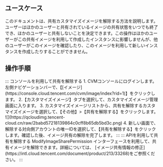 ## ユースケース
このドキュメントは、共有カスタマイズイメージを解除する方法を説明します。ユーザーはほかのユーザーと共有されているイメージの共有状態をいつでも終了でき、ほかのユーザーと共有しないことを決定できます。この操作はほかのユーザーがこの共有イメージを利用して作成したインスタンスに影響しませんが、他のユーザーがこのイメージを確認したり、このイメージを利用して新しいインスタンスを作成したりすることができません。

## 操作手順
<dx-tabs>
::: コンソールを利用して共有を解除する
 1. CVMコンソールにログインします。左側ナビゲーションバーで、【[イメージ](https://console.cloud.tencent.com/cvm/image/index?rid=1)】をクリックします。
 2.【カスタマイズイメージ】タブを選択して、カスタマイズイメージ管理画面に入ります。
 3. カスタマイズイメージリストから、共有を解除するカスタマイズイメージを選択して、【その他】>【共有を解除する】をクリックします。
  ![](https://qcloudimg.tencent-cloud.cn/raw/2babd57218139864c0cff8b65db5bd3c.png)
 4. 新しい画面で、解除する対向側アカウントの唯一IDを選択して、【共有を解除する】をクリックします。確認した後、イメージ共有の解除を完了します。
:::
:::  APIを利用して共有を解除する
ModifyImageSharePermission インターフェースを利用して、共有イメージを解除できます。詳細については、 [イメージ共有情報の修正](https://intl.cloud.tencent.com/document/product/213/33268)をご参照ください。
:::
</dx-tabs>
